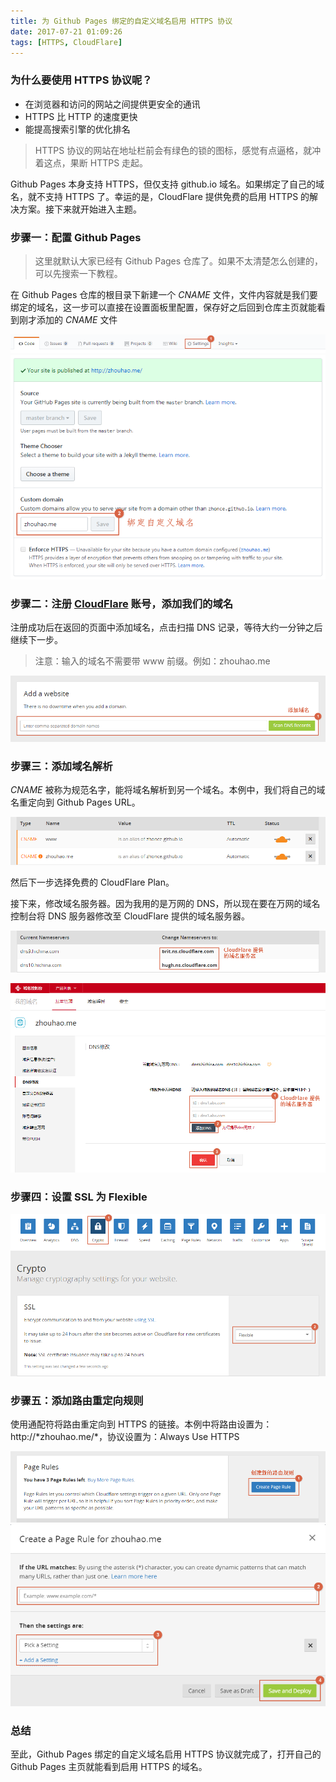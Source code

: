 ```yaml
---
title: 为 Github Pages 绑定的自定义域名启用 HTTPS 协议
date: 2017-07-21 01:09:26
tags: [HTTPS, CloudFlare]
---
```


### 为什么要使用 HTTPS 协议呢？

- 在浏览器和访问的网站之间提供更安全的通讯
- HTTPS 比 HTTP 的速度更快
- 能提高搜索引擎的优化排名

> HTTPS 协议的网站在地址栏前会有绿色的锁的图标，感觉有点逼格，就冲着这点，果断 HTTPS 走起。

Github Pages 本身支持 HTTPS，但仅支持 github.io 域名。如果绑定了自己的域名，就不支持 HTTPS 了。幸运的是，CloudFlare 提供免费的启用 HTTPS 的解决方案。接下来就开始进入主题。

<!-- more -->

### 步骤一：配置 Github Pages

> 这里就默认大家已经有 Github Pages 仓库了。如果不太清楚怎么创建的，可以先搜索一下教程。

在 Github Pages 仓库的根目录下新建一个 *CNAME* 文件，文件内容就是我们要绑定的域名，这一步可以直接在设置面板里配置，保存好之后回到仓库主页就能看到刚才添加的 *CNAME* 文件

![step1](/img/https_20170721_1.png)
![step2](/img/https_20170721_2.png)

### 步骤二：注册 <a href="https://www.cloudflare.com/" target="_blank">CloudFlare</a> 账号，添加我们的域名

注册成功后在返回的页面中添加域名，点击扫描 DNS 记录，等待大约一分钟之后继续下一步。

> 注意：输入的域名不需要带 www 前缀。例如：zhouhao.me

![step3](/img/https_20170721_3.png)

### 步骤三：添加域名解析

*CNAME* 被称为规范名字，能将域名解析到另一个域名。本例中，我们将自己的域名重定向到 Github Pages URL。

![step4](/img/https_20170721_4.png)

然后下一步选择免费的 CloudFlare Plan。

接下来，修改域名服务器。因为我用的是万网的 DNS，所以现在要在万网的域名控制台将 DNS 服务器修改至 CloudFlare 提供的域名服务器。

![step5](/img/https_20170721_5.png)

![step6](/img/https_20170721_6.png)

### 步骤四：设置 SSL 为 Flexible

![step7](/img/https_20170721_7.png)

### 步骤五：添加路由重定向规则

使用通配符将路由重定向到 HTTPS 的链接。本例中将路由设置为：http://\*zhouhao.me/\*，协议设置为：Always Use HTTPS

![step8](/img/https_20170721_8.png)
![step9](/img/https_20170721_9.png)

### 总结
至此，Github Pages 绑定的自定义域名启用 HTTPS 协议就完成了，打开自己的 Github Pages 主页就能看到启用 HTTPS 的域名。
